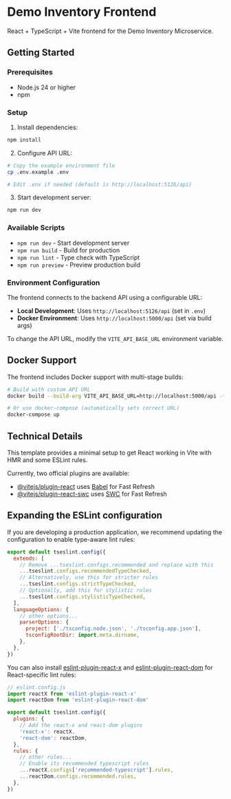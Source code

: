 # Demo Inventory Frontend

React + TypeScript + Vite frontend for the Demo Inventory Microservice.

## Getting Started

### Prerequisites
- Node.js 24 or higher
- npm

### Setup

1. Install dependencies:
```bash
npm install
```

2. Configure API URL:
```bash
# Copy the example environment file
cp .env.example .env

# Edit .env if needed (default is http://localhost:5126/api)
```

3. Start development server:
```bash
npm run dev
```

### Available Scripts

- `npm run dev` - Start development server
- `npm run build` - Build for production
- `npm run lint` - Type check with TypeScript
- `npm run preview` - Preview production build

### Environment Configuration

The frontend connects to the backend API using a configurable URL:

- **Local Development**: Uses `http://localhost:5126/api` (set in `.env`)
- **Docker Environment**: Uses `http://localhost:5000/api` (set via build args)

To change the API URL, modify the `VITE_API_BASE_URL` environment variable.

## Docker Support

The frontend includes Docker support with multi-stage builds:

```bash
# Build with custom API URL
docker build --build-arg VITE_API_BASE_URL=http://localhost:5000/api -t frontend .

# Or use docker-compose (automatically sets correct URL)
docker-compose up
```

## Technical Details

This template provides a minimal setup to get React working in Vite with HMR and some ESLint rules.

Currently, two official plugins are available:

- [@vitejs/plugin-react](https://github.com/vitejs/vite-plugin-react/blob/main/packages/plugin-react) uses [Babel](https://babeljs.io/) for Fast Refresh
- [@vitejs/plugin-react-swc](https://github.com/vitejs/vite-plugin-react/blob/main/packages/plugin-react-swc) uses [SWC](https://swc.rs/) for Fast Refresh

## Expanding the ESLint configuration

If you are developing a production application, we recommend updating the configuration to enable type-aware lint rules:

```js
export default tseslint.config({
  extends: [
    // Remove ...tseslint.configs.recommended and replace with this
    ...tseslint.configs.recommendedTypeChecked,
    // Alternatively, use this for stricter rules
    ...tseslint.configs.strictTypeChecked,
    // Optionally, add this for stylistic rules
    ...tseslint.configs.stylisticTypeChecked,
  ],
  languageOptions: {
    // other options...
    parserOptions: {
      project: ['./tsconfig.node.json', './tsconfig.app.json'],
      tsconfigRootDir: import.meta.dirname,
    },
  },
})
```

You can also install [eslint-plugin-react-x](https://github.com/Rel1cx/eslint-react/tree/main/packages/plugins/eslint-plugin-react-x) and [eslint-plugin-react-dom](https://github.com/Rel1cx/eslint-react/tree/main/packages/plugins/eslint-plugin-react-dom) for React-specific lint rules:

```js
// eslint.config.js
import reactX from 'eslint-plugin-react-x'
import reactDom from 'eslint-plugin-react-dom'

export default tseslint.config({
  plugins: {
    // Add the react-x and react-dom plugins
    'react-x': reactX,
    'react-dom': reactDom,
  },
  rules: {
    // other rules...
    // Enable its recommended typescript rules
    ...reactX.configs['recommended-typescript'].rules,
    ...reactDom.configs.recommended.rules,
  },
})
```
